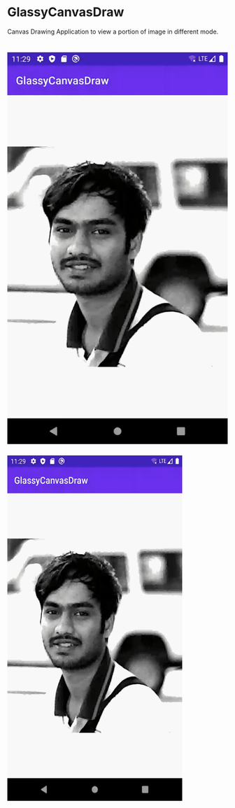 # GlassyCanvasDraw

Canvas Drawing Application to view a portion of image in different mode.

# ![Demo](glassyView.gif)

<img src="glassyView.gif" width="400" height="790">
